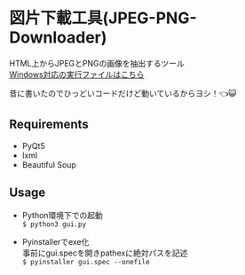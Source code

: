 # 図片下載工具(JPEG-PNG-Downloader)
HTML上からJPEGとPNGの画像を抽出するツール  
[Windows対応の実行ファイルはこちら](https://github.com/V3B4/JPEG-PNG-Downloader/releases)

昔に書いたのでひっどいコードだけど動いているからヨシ！👈😺  

## Requirements  
- PyQt5
- lxml
- Beautiful Soup

## Usage
- Python環境下での起動  
`$ python3 gui.py`

- Pyinstallerでexe化  
事前にgui.specを開きpathexに絶対パスを記述  
`$ pyinstaller gui.spec --onefile`  
